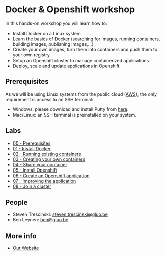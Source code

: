 # Docker & Openshift workshop

In this hands-on workshop you will learn how to:

* Install Docker on a Linux system
* Learn the basics of Docker (searching for images, running containers, building images, publishing images,...) 
* Create your own images, turn them into containers and push them to your own registry.
* Setup an Openshift cluster to manage containerized applications.
* Deploy, scale and update applications in Openshift.

## Prerequisites

As we will be using Linux systems from the public cloud ([AWS](https://aws.amazon.com)), the only requirement is access to an SSH terminal:

* Windows: please download and install Putty from [here](http://www.chiark.greenend.org.uk/~sgtatham/putty/download.html).
* Mac/Linux: an SSH terminal is preinstalled on your system.

## Labs

* [00 - Prerequisites](Lab%200%20-%20Prerequisites)
* [01 - Install Docker](Lab%201%20-%20Install%20Docker)
* [02 - Running existing containers](Lab%202%20-%20Running%20existing%20containers)
* [03 - Creating your own containers](Lab%203%20-%20Creating%20your%20own%20containers)
* [04 - Share your container](Lab%204%20-%20Share%20your%20container)
* [05 - Install Openshift](Lab%205%20-%20Install%20Openshift)
* [06 - Create an Openshift application](Lab%206%20-%20Create%20an%20Openshift%20application)
* [07 - Improving the application](Lab%207%20-%20Improving%20the%20application)
* [08 - Join a cluster](Lab%208%20-%20Join%20a%20cluster)

## People 

* Steven Trescinski: 	steven.trescinski@gluo.be
* Ben Leynen: 		ben@gluo.be 

## More info 

* [Our Website](http://www.gluo.be)

